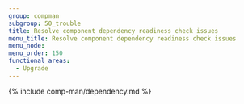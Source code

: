 ```yaml
---
group: compman
subgroup: 50_trouble
title: Resolve component dependency readiness check issues
menu_title: Resolve component dependency readiness check issues
menu_node:
menu_order: 150
functional_areas:
  - Upgrade
---
```


{% include comp-man/dependency.md %}